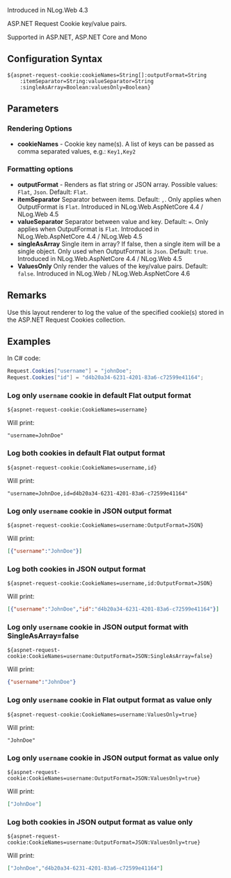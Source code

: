 Introduced in NLog.Web 4.3

ASP.NET Request Cookie key/value pairs. 

Supported in ASP.NET, ASP.NET Core and Mono

## Configuration Syntax
```
${aspnet-request-cookie:cookieNames=String[]:outputFormat=String
    :itemSeparator=String:valueSeparator=String
    :singleAsArray=Boolean:valuesOnly=Boolean}
```

## Parameters
### Rendering Options
* **cookieNames** - Cookie key name(s). A list of keys can be passed as comma separated values, e.g.: `Key1,Key2`

### Formatting options
* **outputFormat** - Renders as flat string or JSON array. Possible values: `Flat`, `Json`. Default: `Flat`.
* **itemSeparator** Separator between items. Default: `,`. Only applies when OutputFormat is `Flat`. Introduced in NLog.Web.AspNetCore 4.4  / NLog.Web 4.5 
* **valueSeparator** Separator between value and key. Default: `=`. Only applies when OutputFormat is `Flat`. Introduced in NLog.Web.AspNetCore 4.4  / NLog.Web 4.5 
* **singleAsArray** Single item in array? If false, then a single item will be a single object. Only used when OutputFormat is `Json`. Default: `true`. Introduced in NLog.Web.AspNetCore 4.4  / NLog.Web 4.5 
* **ValuesOnly** Only render the values of the key/value pairs. Default: `false`. Introduced in NLog.Web / NLog.Web.AspNetCore 4.6


## Remarks
Use this layout renderer to log the value of the specified cookie(s) stored in the ASP.NET Request Cookies collection.

## Examples

In C# code:
```c#
Request.Cookies["username"] = "johnDoe";
Request.Cookies["id"] = "d4b20a34-6231-4201-83a6-c72599e41164";
```

### Log only `username` cookie in default Flat output format
```
${aspnet-request-cookie:CookieNames=username}
```
Will print:
```
"username=JohnDoe"
```

### Log both cookies in default Flat output format
```
${aspnet-request-cookie:CookieNames=username,id}
```
Will print:
```
"username=JohnDoe,id=d4b20a34-6231-4201-83a6-c72599e41164"
```

### Log only `username` cookie in JSON output format
```
${aspnet-request-cookie:CookieNames=username:OutputFormat=JSON}
```
Will print:
```json
[{"username":"JohnDoe"}]
```

### Log both cookies in JSON output format
```
${aspnet-request-cookie:CookieNames=username,id:OutputFormat=JSON}
```
Will print:
```json
[{"username":"JohnDoe","id":"d4b20a34-6231-4201-83a6-c72599e41164"}]
```

### Log only `username` cookie in JSON output format with SingleAsArray=false
```
${aspnet-request-cookie:CookieNames=username:OutputFormat=JSON:SingleAsArray=false}
```
Will print:
```json
{"username":"JohnDoe"}
```

### Log only `username` cookie in Flat output format as value only
```
${aspnet-request-cookie:CookieNames=username:ValuesOnly=true}
```
Will print:
```
"JohnDoe"
```

### Log only `username` cookie in JSON output format as value only
```
${aspnet-request-cookie:CookieNames=username:OutputFormat=JSON:ValuesOnly=true}
```
Will print:
```json
["JohnDoe"]
```

### Log both cookies in JSON output format as value only
```
${aspnet-request-cookie:CookieNames=username:OutputFormat=JSON:ValuesOnly=true}
```
Will print:
```json
["JohnDoe","d4b20a34-6231-4201-83a6-c72599e41164"]
```
